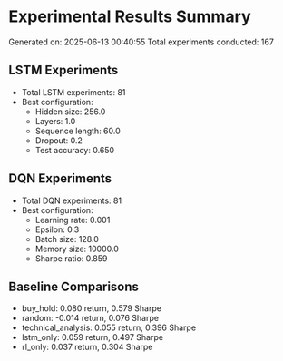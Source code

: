 # Experimental Results Summary
Generated on: 2025-06-13 00:40:55
Total experiments conducted: 167

## LSTM Experiments
- Total LSTM experiments: 81
- Best configuration:
  - Hidden size: 256.0
  - Layers: 1.0
  - Sequence length: 60.0
  - Dropout: 0.2
  - Test accuracy: 0.650

## DQN Experiments
- Total DQN experiments: 81
- Best configuration:
  - Learning rate: 0.001
  - Epsilon: 0.3
  - Batch size: 128.0
  - Memory size: 10000.0
  - Sharpe ratio: 0.859

## Baseline Comparisons
- buy_hold: 0.080 return, 0.579 Sharpe
- random: -0.014 return, 0.076 Sharpe
- technical_analysis: 0.055 return, 0.396 Sharpe
- lstm_only: 0.059 return, 0.497 Sharpe
- rl_only: 0.037 return, 0.304 Sharpe
